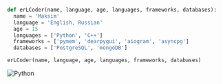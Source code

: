 ```python
def erLCoder(name, language, age, languages, frameworks, databases):
  name = 'Maksim'
  language = 'English, Russian'
  age = 15
  languages = ['Python', 'C++']
  frameworks = ['pymem', 'dearpygui', 'aiogram', 'asyncpg']
  databases = ['PostgreSQL', 'mongoDB']

erLCoder(name, language, age, languages, frameworks, databases)
```
![Python](https://img.shields.io/badge/python-3670A0?style=plastic&logo=python&logoColor=ffdd54)

